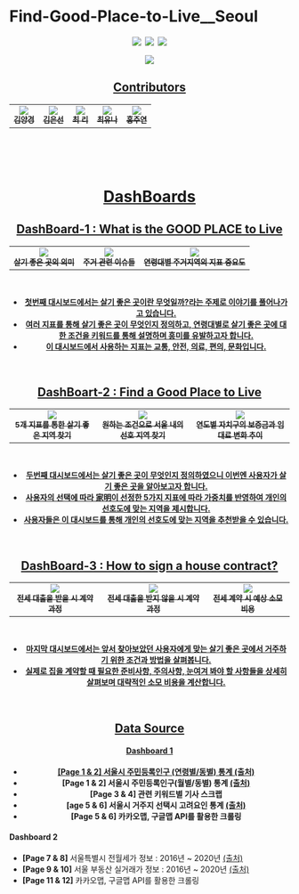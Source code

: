 # Find-Good-Place-to-Live__Seoul
<h4 align='center'>
<p>
<a href="https://public.tableau.com/app/profile/.26706782"><img src="https://img.shields.io/badge/Tableau Public-E97627?style=flat-square&logo=Tableau&logoColor=white&link=https://public.tableau.com/app/profile/.26706782"/></a>&nbsp
<a href="https://choirhee.github.io/Find-Good-Place-to-Live__Seoul/find_sweet_home/"><img src="https://img.shields.io/badge/Website-181717?style=flat-square&logo=GitHub&logoColor=white&link=https://choirhee.github.io/Find-Good-Place-to-Live__Seoul/find_sweet_home/"/></a>&nbsp
<a href="https://www.instagram.com/find.good.place.to.live__seoul/"><img src="https://img.shields.io/badge/Instagram-E4405F?style=flat-square&logo=Instagram&logoColor=white&link=https://www.instagram.com/find.good.place.to.live__seoul/"/>
</p>

  <tr>
    <td align="center"> <a href="https://choirhee.github.io/Find-Good-Place-to-Live__Seoul/find_sweet_home/"><img src="https://user-images.githubusercontent.com/65180076/149660958-c6593077-fa63-4419-a459-8e74cb77c41c.png"></td>
  </tr>
<br>

## Contributors
<table>
  <tr>
      <td align="center"><a href="https://github.com/hkyoyj2yk"><img src="https://user-images.githubusercontent.com/65180076/149651230-9cd80d86-431e-4044-96b8-09d1a3f44bd4.png"><br /><sub><b>김양경</b></sub></td>
      <td align="center"><a href="https://github.com/sun1187"><img src="https://user-images.githubusercontent.com/65180076/149651240-7861c331-d40b-4dac-acde-2e73dce2deac.jpg"><br /><sub><b>김은선</b></sub></td>
      <td align="center"><a href="https://github.com/ChoiRhee"><img src="https://user-images.githubusercontent.com/65180076/149651288-175430bd-0d83-4ca5-83a5-2094602d5e9d.png"><br /><sub><b>최  리</b></sub></td>
      <td align="center"><a href="https://github.com/milkyuna"><img src="https://user-images.githubusercontent.com/65180076/149651265-770480c9-e52b-4ede-9555-c529be870455.png"><br /><sub><b>최유나</b></sub></td> 
      <td align="center"><a href="https://github.com/hongjennny"><img src="https://user-images.githubusercontent.com/65180076/149651258-b136ce53-14be-4490-83bb-375d67e2cdfd.png"><br /><sub><b>홍주연</b></sub></td>
  </tr>
</table>
<br>
<br>
<br>

# DashBoards
## DashBoard-1 : What is the GOOD PLACE to Live
<table>
  <tr>
    <td align="center"><img src="https://user-images.githubusercontent.com/65180076/150513244-04a6d32b-b168-4203-b0d3-cd4ac5175670.png"><br /><sub><b>살기 좋은 곳의 의미</b></sub></td>
    <td align="center"><img src="https://user-images.githubusercontent.com/65180076/150513292-33ec3953-7b48-4481-8995-68c1d4834ce9.png"><br /><sub><b>주거 관련 이슈들</b></sub></td>
    <td align="center"><img src="https://user-images.githubusercontent.com/65180076/150513323-b5a91993-c6f4-4ab1-b6d3-bf0e76310b0c.png"><br /><sub><b>연령대별 주거지역의 지표 중요도</b></sub></td>      
  </tr>
</table>
<br>
  
- 첫번째 대시보드에서는 살기 좋은 곳이란 무엇일까?라는 주제로 이야기를 풀어나가고 있습니다.
- 여러 지표를 통해 살기 좋은 곳이 무엇인지 정의하고, 연령대별로 살기 좋은 곳에 대한 조건을 키워드를 통해 설명하며 흥미를 유발하고자 합니다.
- 이 대시보드에서 사용하는 지표는 교통, 안전, 의료, 편의, 문화입니다.
<br>

## DashBoart-2 : Find a Good Place to Live
<table>
  <tr>
    <td align="center"><img src="https://user-images.githubusercontent.com/65180076/150513373-6f2b52eb-eb7e-48a9-aee4-e66ec855f1f5.png"><br /><sub><b>5개 지표를 통한 살기 좋은 지역 찾기</b></sub></td>
    <td align="center"><img src="https://user-images.githubusercontent.com/65180076/150513375-8e6f6301-084d-467f-956f-d12ef12ba083.png"><br /><sub><b>원하는 조건으로 서울 내의 선호 지역 찾기</b></sub></td>
    <td align="center"><img src="https://user-images.githubusercontent.com/65180076/150513366-62d90ac9-9a61-4362-929a-02caea39597f.png"><br /><sub><b>연도별 자치구의 보증금과 임대료 변화 추이</b></sub></td>      
  </tr>
</table>
<br>

- 두번째 대시보드에서는 살기 좋은 곳이 무엇인지 정의하였으니 이번엔 사용자가 살기 좋은 곳을 알아보고자 합니다.
- 사용자의 선택에 따라 家明이 선정한 5가지 지표에 따라 가중치를 반영하여 개인의 선호도에 맞는 지역을 제시합니다.
- 사용자들은 이 대시보드를 통해 개인의 선호도에 맞는 지역을 추천받을 수 있습니다.
<br>

## DashBoard-3 : How to sign a house contract?
<table>
  <tr>
    <td align="center"><img src="https://user-images.githubusercontent.com/65180076/150513449-f7282754-8175-4704-acf7-a1451091a257.png"><br /><sub><b>전세 대출을 받을 시 계약 과정</b></sub></td>
    <td align="center"><img src="https://user-images.githubusercontent.com/65180076/150513440-3d13716f-905e-4b61-a28d-5e0a5668e312.png"><br /><sub><b>전세 대출을 받지 않을 시 계약 과정</b></sub></td>
    <td align="center"><img src="https://user-images.githubusercontent.com/65180076/150513448-7d225832-b870-417a-8068-2022eb976b05.png"><br /><sub><b>전세 계약 시 예상 소모비용</b></sub></td>   
  </tr>
</table>
<br>

- 마지막 대시보드에서는 앞서 찾아보았던 사용자에게 맞는 살기 좋은 곳에서 거주하기 위한 조건과 방법을 살펴봅니다.
- 실제로 집을 계약할 때 필요한 준비사항, 주의사항, 눈여겨 봐야 할 사항들을 상세히 살펴보며 대략적인 소모 비용을 계산합니다. 
<br>

## Data Source
#### Dashboard 1
  
- **[Page 1 & 2]** 서울시 주민등록인구 (연령별/동별) 통계 [(출처)](https://data.seoul.go.kr/dataList/10727/S/2/datasetView.do)
- **[Page 1 & 2]** 서울시 주민등록인구(월별/동별) 통계 [(출처)](https://data.seoul.go.kr/dataList/11068/S/2/datasetView.do)
- **[Page 3 & 4]** 관련 키워드별 기사 스크랩
- **[age 5 & 6]** 서울시 거주지 선택시 고려요인 통계 [(출처)](https://data.seoul.go.kr/dataList/10275/S/2/datasetView.do#)
- **[Page 5 & 6]** 카카오맵, 구글맵 API를 활용한 크롤링

#### Dashboard 2
- **[Page 7 & 8]** 서울특별시 전월세가 정보 : 2016년 ~ 2020년 [(출처)](http://data.seoul.go.kr/dataList/OA-15549/S/1/datasetView.do)
- **[Page 9 & 10]** 서울 부동산 실거래가 정보 : 2016년 ~ 2020년 [(출처)](http://data.seoul.go.kr/dataList/OA-15548/S/1/datasetView.do)
- **[Page 11 & 12]** 카카오맵, 구글맵 API를 활용한 크롤링
